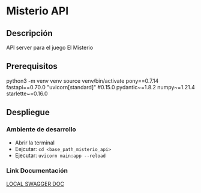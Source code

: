 # Misterio API

## Descripción
API server para el juego El Misterio

## Prerequisitos
python3 -m venv venv
source venv/bin/activate
pony==0.7.14
fastapi==0.70.0
"uvicorn[standard]"  #0.15.0
pydantic~=1.8.2
numpy~=1.21.4
starlette~=0.16.0

## Despliegue

### Ambiente de desarrollo

- Abrir la terminal
- Eejcutar: `cd <base_path_misterio_api>`
- Ejecutar: `uvicorn main:app --reload`

### Link Documentación
[LOCAL SWAGGER DOC](http://127.0.0.1:8000/docs)

